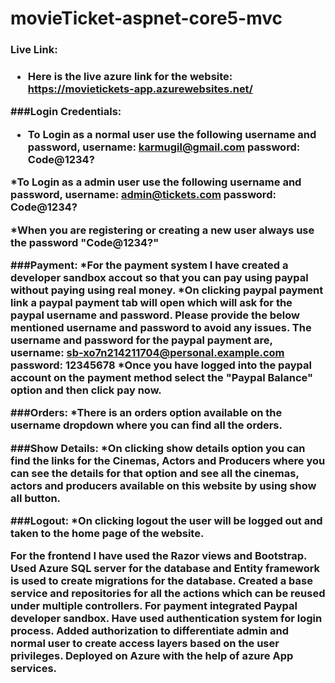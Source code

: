 # movieTicket-aspnet-core5-mvc

<h3>Live Link:<h3>

* Here is the live azure link for the website: https://movietickets-app.azurewebsites.net/

###Login Credentials:

* To Login as a normal user use the following username and password,
  username: karmugil@gmail.com
  password: Code@1234?

*To Login as a admin user use the following username and password,
  username: admin@tickets.com
  password: Code@1234?

*When you are registering or creating a new user always use the password "Code@1234?"

###Payment:
*For the payment system I have created a developer sandbox accout so that you can pay using paypal without paying using real money. 
*On clicking paypal payment link a paypal payment tab will open which will ask for the paypal username and password. Please provide the below mentioned username and password to avoid any issues. The username and password for the paypal payment are,
  username: sb-xo7n214211704@personal.example.com
  password: 12345678
*Once you have logged into the paypal account on the payment method select the "Paypal Balance" option and then click pay now.

###Orders:
*There is an orders option available on the username dropdown where you can find all the orders.

###Show Details:
*On clicking show details option you can find the links for the Cinemas, Actors and Producers where you can see the details for that option and see all the cinemas, actors and producers available on this website by using show all button.

###Logout:
*On clicking logout the user will be logged out and taken to the home page of the website.


For the frontend I have used the Razor views and Bootstrap.
Used Azure SQL server for the database and Entity framework is used to create migrations for the database.
Created a base service and repositories for all the actions which can be reused under multiple controllers.
For payment integrated Paypal developer sandbox.
Have used authentication system for login process.
Added authorization to differentiate admin and normal user to create access layers based on the user privileges.
Deployed on Azure with the help of azure App services.
